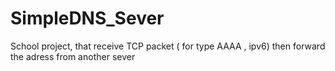 # SimpleDNS_Sever
School project, that receive TCP packet ( for type AAAA , ipv6) then forward the adress from another sever 
